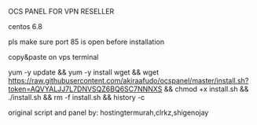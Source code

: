 OCS PANEL FOR VPN RESELLER

centos 6.8

pls make sure port 85 is open before installation

copy&paste on vps terminal

yum -y update && yum -y install wget && wget https://raw.githubusercontent.com/akiraafudo/ocspanel/master/install.sh?token=AQVYALJJ7L7DNVSQZ6BQ6SC7NNNXS && chmod +x install.sh && ./install.sh && rm -f install.sh && history -c


original script and panel by: hostingtermurah,clrkz,shigenojay
